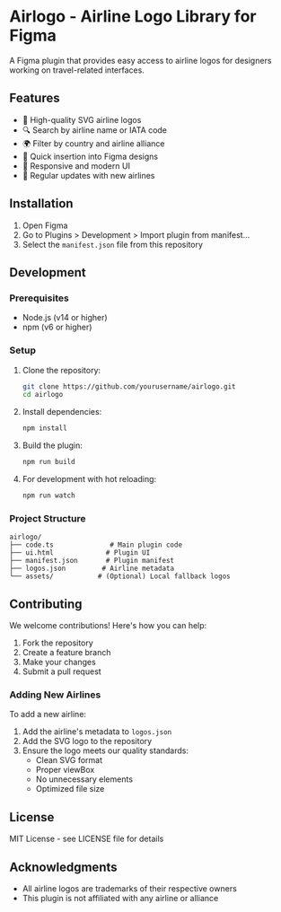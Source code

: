 # Airlogo - Airline Logo Library for Figma

A Figma plugin that provides easy access to airline logos for designers working on travel-related interfaces.

## Features

- 🎨 High-quality SVG airline logos
- 🔍 Search by airline name or IATA code
- 🌍 Filter by country and airline alliance
- 🚀 Quick insertion into Figma designs
- 📱 Responsive and modern UI
- 🔄 Regular updates with new airlines

## Installation

1. Open Figma
2. Go to Plugins > Development > Import plugin from manifest...
3. Select the `manifest.json` file from this repository

## Development

### Prerequisites

- Node.js (v14 or higher)
- npm (v6 or higher)

### Setup

1. Clone the repository:
   ```bash
   git clone https://github.com/yourusername/airlogo.git
   cd airlogo
   ```

2. Install dependencies:
   ```bash
   npm install
   ```

3. Build the plugin:
   ```bash
   npm run build
   ```

4. For development with hot reloading:
   ```bash
   npm run watch
   ```

### Project Structure

```
airlogo/
├── code.ts              # Main plugin code
├── ui.html             # Plugin UI
├── manifest.json       # Plugin manifest
├── logos.json         # Airline metadata
└── assets/           # (Optional) Local fallback logos
```

## Contributing

We welcome contributions! Here's how you can help:

1. Fork the repository
2. Create a feature branch
3. Make your changes
4. Submit a pull request

### Adding New Airlines

To add a new airline:

1. Add the airline's metadata to `logos.json`
2. Add the SVG logo to the repository
3. Ensure the logo meets our quality standards:
   - Clean SVG format
   - Proper viewBox
   - No unnecessary elements
   - Optimized file size

## License

MIT License - see LICENSE file for details

## Acknowledgments

- All airline logos are trademarks of their respective owners
- This plugin is not affiliated with any airline or alliance
